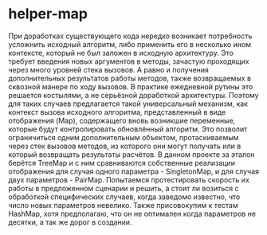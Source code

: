 # helper-map
При доработках существующего кода нередко возникает потребность усложнить исходный алгоритм, либо применить его в несколько ином контексте, который не был заложен в исходную архитектуру. Это требует введения новых аргументов в методы, зачастую проходящих через много уровней стека вызовов. А равно и получения дополнительных результатов работы методов, также возвращаемых в сквозной манере по ходу вызовов. В практике ежедневной рутины это решается костылями, а не серьёзной доработкой архитектуры. Поэтому для таких случаев предлагается такой универсальный механизм, как контекст вызова исходного алгоритма, представленный в виде отображения (Map), содержащего вновь возникшие переменные, которые будут контролировать обновлённый алгоритм. Это позволит ограничиться одним дополнительным объектом, протаскиваемым через стек вызовов методов, из которого они могут получать или в который возвращать результаты расчётов.
В данном проекте за эталон берётся TreeMap и с ним сравниваются собственные реализации отображения для случая одного параметра - SingletonMap, и для случая двух параметров - PairMap. Попытаемся протестировать скорость их работы в предложенном сценарии и решить, а стоит ли возиться с обработкой специфических случаев, когда заведомо известно, что число новых параметров невелико. Также присовокупим к тестам HashMap, хотя предполагаю, что он не оптимален когда параметров не десятки, а так же дорог в создании.
